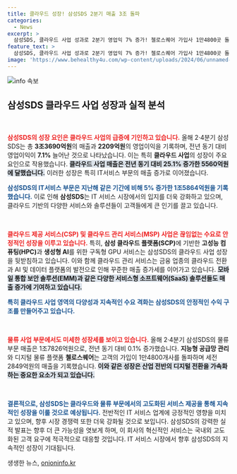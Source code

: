 ```yaml
---
title: 클라우드 성장! 삼성SDS 2분기 매출 3조 돌파
categories:
  - News
excerpt: >
  삼성SDS, 클라우드 사업 성과로 2분기 영업익 7% 증가! 첼로스퀘어 가입사 1만4800곳 돌파, AI와 HPC 서비스로 매출 상승세 이어가. IT서비스 부문도 성장세를 기록하며 업계의 주목을 받고 있다!
feature_text: >
  삼성SDS, 클라우드 사업 성과로 2분기 영업익 7% 증가! 첼로스퀘어 가입사 1만4800곳 돌파, AI와 HPC 서비스로 매출 상승세 이어가. IT서비스 부문도 성장세를 기록하며 업계의 주목을 받고 있다!
image: 'https://www.behealthy4u.com/wp-content/uploads/2024/06/unnamed-file.png'
---
```


<p><img src="https://www.behealthy4u.com/wp-content/uploads/2024/06/unnamed-file.png" alt="info 속보" /></p>

<h2 data-ke-size="size26">삼성SDS 클라우드 사업 성장과 실적 분석</h2>

<p data-ke-size="size16">&nbsp;</p>

<p><b><span style="color: #ee2323;">삼성SDS의 성장 요인은 클라우드 사업의 급증에 기인하고 있습니다.</span></b> 올해 2·4분기 삼성SDS는 총 <b>3조3690억원</b>의 매출과 <b>2209억원</b>의 영업이익을 기록하며, 전년 동기 대비 영업이익이 <b>7.1%</b> 늘어난 것으로 나타났습니다. 이는 특히 <b>클라우드 사업</b>의 성장이 주요 요인으로 작용했습니다. <b><span style="background-color: #21538527;">클라우드 사업 매출은 전년 동기 대비 25.1% 증가한 5560억원에 달했습니다.</span></b> 이러한 성장은 특히 IT서비스 부문의 매출 증가로 이어졌습니다. </p>

<p><b><span style="color: #1a5490;">삼성SDS의 IT서비스 부문은 지난해 같은 기간에 비해 5% 증가한 1조5864억원을 기록했습니다.</span></b> 이로 인해 <b>삼성SDS</b>는 IT 서비스 시장에서의 입지를 더욱 강화하고 있으며, 클라우드 기반의 다양한 서비스와 솔루션들이 고객들에게 큰 인기를 끌고 있습니다.</p>

<p data-ke-size="size16">&nbsp;</p>

<p><b><span style="color: #ee2323;">클라우드 제공 서비스(CSP) 및 클라우드 관리 서비스(MSP) 사업은 끊임없는 수요로 안정적인 성장을 이루고 있습니다.</span></b> 특히, <b>삼성 클라우드 플랫폼(SCP)</b>에 기반한 <b>고성능 컴퓨팅(HPC)</b>과 <b>생성형 AI</b>를 위한 구독형 GPU 서비스는 삼성SDS의 클라우드 사업 성장을 뒷받침하고 있습니다. 이와 함께 클라우드 관리 서비스는 금융 업종의 클라우드 전환과 AI 및 데이터 플랫폼의 발전으로 인해 꾸준한 매출 증가세를 이어가고 있습니다. <b><span style="background-color: #21538527;">모바일 통합 보안 솔루션(EMM)과 같은 다양한 서비스형 소프트웨어(SaaS) 솔루션들도 매출 증가에 기여하고 있습니다.</span></b></p>

<p><b><span style="color: #1a5490;">특히 클라우드 사업 영역의 다양성과 지속적인 수요 격화는 삼성SDS의 안정적인 수익 구조를 만들어주고 있습니다.</span></b> </p>

<p data-ke-size="size16">&nbsp;</p>

<p><b><span style="color: #ee2323;">물류 사업 부문에서도 미세한 성장세를 보이고 있습니다.</span></b> 올해 2·4분기 삼성SDS의 물류 부문 매출은 1조7826억원으로, 전년 동기 대비 0.1% 증가했습니다. <b>지능형 공급망 관리</b>와 디지털 물류 플랫폼 <b>첼로스퀘어</b>는 고객의 가입이 1만4800개사를 돌파하며 세전 2849억원의 매출을 기록했습니다. <b><span style="background-color: #21538527;">이와 같은 성장은 산업 전반의 디지털 전환을 가속화하는 중요한 요소가 되고 있습니다.</span></b></p>

<p data-ke-size="size16">&nbsp;</p>

<p><b><span style="color: #1a5490;">결론적으로, 삼성SDS는 클라우드와 물류 부문에서의 고도화된 서비스 제공을 통해 지속적인 성장을 이룰 것으로 예상됩니다.</span></b> 전반적인 IT 서비스 업계에 긍정적인 영향을 미치고 있으며, 향후 시장 경쟁력 또한 더욱 강화될 것으로 보입니다. 삼성SDS의 강력한 실적 발표는 향후 더 큰 가능성을 엿보게 하며, 이 회사의 혁신적인 서비스는 국내외 고도화된 고객 요구에 적극적으로 대응할 것입니다. IT 서비스 시장에서 향후 삼성SDS의 지속적인 성장이 기대됩니다.</p>
생생한 뉴스, <a href="https://onioninfo.kr" rel="dofollow">onioninfo.kr</a>


